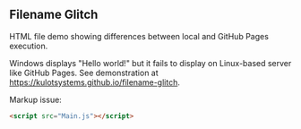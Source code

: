 ## Filename Glitch
HTML file demo showing differences between local
and GitHub Pages execution.

Windows displays "Hello world!" but it fails to display on
Linux-based server like GitHub Pages.
See demonstration at <https://kulotsystems.github.io/filename-glitch>.

Markup issue:
```html
<script src="Main.js"></script>
```
